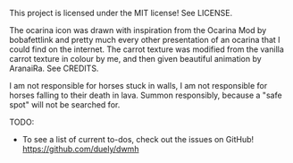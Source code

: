 This project is licensed under the MIT license! See LICENSE.

The ocarina icon was drawn with inspiration from the Ocarina Mod by bobafettlink and pretty much every other presentation of an ocarina that I could find on the internet. The carrot texture was modified from the vanilla carrot texture in colour by me, and then given beautiful animation by AranaiRa. See CREDITS.

I am not responsible for horses stuck in walls, I am not responsible for horses falling to their death in lava. Summon responsibly, because a "safe spot" will not be searched for.

TODO:
* To see a list of current to-dos, check out the issues on GitHub! https://github.com/duely/dwmh

